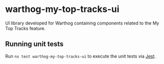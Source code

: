 # warthog-my-top-tracks-ui

UI library developed for Warthog containing components related to the My Top Tracks feature.

## Running unit tests

Run `nx test warthog-my-top-tracks-ui` to execute the unit tests via [Jest](https://jestjs.io).
